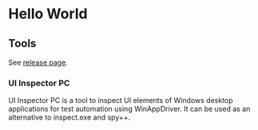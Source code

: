 # Hello World

## Tools

See [release page](https://github.com/osmtk/osmtk.github.io/releases).

### UI Inspector PC
UI Inspector PC is a tool to inspect UI elements of Windows desktop applications for test automation using WinAppDriver. It can be used as an alternative to inspect.exe and spy++.
